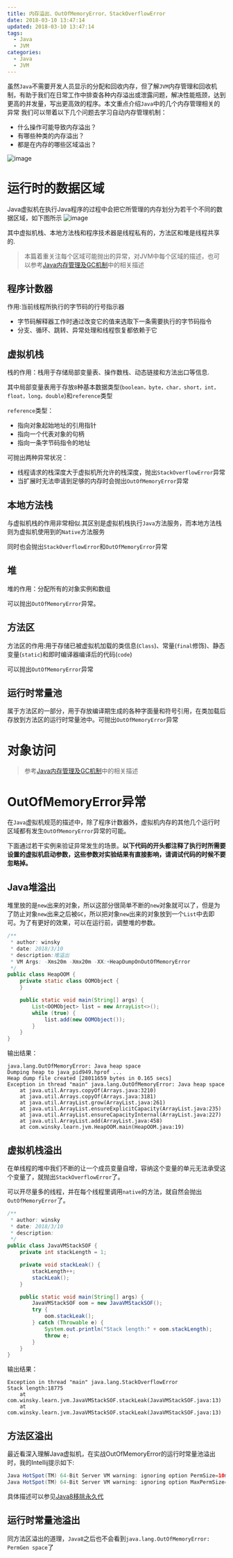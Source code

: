 ```yaml
---
title: 内存溢出、OutOfMemoryError、StackOverflowError
date: 2018-03-10 13:47:14
updated: 2018-03-10 13:47:14
tags:
  - Java
  - JVM
categories: 
  - Java
  - JVM
---
```


虽然`Java`不需要开发人员显示的分配和回收内存，但了解`JVM`内存管理和回收机制，有助于我们在日常工作中排查各种内存溢出或泄露问题，解决性能瓶颈，达到更高的并发量，写出更高效的程序。本文重点介绍`Java`中的几个内存管理相关的异常
我们可以带着以下几个问题去学习自动内存管理机制：
- 什么操作可能导致内存溢出？
- 有哪些种类的内存溢出？
- 都是在内存的哪些区域溢出？

<!-- more --> 

![image](http://img.blog.csdn.net/20140227110650421)

# 运行时的数据区域
Java虚拟机在执行Java程序的过程中会把它所管理的内存划分为若干个不同的数据区域，如下图所示
![image](http://img.blog.csdn.net/20140227111132671)

其中虚拟机栈、本地方法栈和程序技术器是线程私有的，方法区和堆是线程共享的.

> 本篇着重关注每个区域可能抛出的异常，对JVM中每个区域的描述，也可以参考[Java内存管理及GC机制][1]中的相关描述

## 程序计数器
作用:当前线程所执行的字节码的行号指示器
- 字节码解释器工作时通过改变它的值来选取下一条需要执行的字节码指令
- 分支、循环、跳转、异常处理和线程恢复都依赖于它

## 虚拟机栈
栈的作用：栈用于存储局部变量表、操作数栈、动态链接和方法出口等信息.

其中局部变量表用于存放`8`种基本数据类型(`boolean，byte，char，short，int，float，long，double`)和`reference`类型

`reference`类型：
- 指向对象起始地址的引用指针
- 指向一个代表对象的句柄
- 指向一条字节码指令的地址

可抛出两种异常状况：
- 线程请求的栈深度大于虚拟机所允许的栈深度，抛出`StackOverflowError`异常
- 当扩展时无法申请到足够的内存时会抛出`OutOfMemoryError`异常

## 本地方法栈
与虚拟机栈的作用非常相似.其区别是虚拟机栈执行`Java`方法服务，而本地方法栈则为虚拟机使用到的`Native`方法服务

同时也会抛出`StackOverflowError`和`OutOfMemoryError`异常

## 堆
堆的作用：分配所有的对象实例和数组

可以抛出`OutOfMemoryError`异常。

## 方法区
方法区的作用:用于存储已被虚拟机加载的类信息(`Class`)、常量(`final`修饰)、静态变量(`static`)和即时编译器编译后的代码(`code`)

可以抛出`OutOfMemoryError`异常

## 运行时常量池
属于方法区的一部分，用于存放编译期生成的各种字面量和符号引用，在类加载后存放到方法区的运行时常量池中。可抛出`OutOfMemoryError`异常

# 对象访问
> 参考[Java内存管理及GC机制][1]中的相关描述

# OutOfMemoryError异常
在`Java`虚拟机规范的描述中，除了程序计数器外，虚拟机内存的其他几个运行时区域都有发生`OutOfMemoryError`异常的可能。

下面通过若干实例来验证异常发生的场景。**以下代码的开头都注释了执行时所需要设置的虚拟机启动参数，这些参数对实验结果有直接影响，请调试代码的时候不要忽略掉。**

## Java堆溢出
堆里放的是`new`出来的对象，所以这部分很简单不断的`new`对象就可以了，但是为了防止对象`new`出来之后被`GC`，所以把对象`new`出来的对象放到一个`List`中去即可。为了有更好的效果，可以在运行前，调整堆的参数。
```Java
/**
 * author: winsky
 * date: 2018/3/10
 * description:堆溢出
 * VM Args: -Xms20m -Xmx20m -XX:+HeapDumpOnOutOfMemoryError
 */
public class HeapOOM {
    private static class OOMObject {
    }

    public static void main(String[] args) {
        List<OOMObject> list = new ArrayList<>();
        while (true) {
            list.add(new OOMObject());
        }
    }
}
```
输出结果：
```
java.lang.OutOfMemoryError: Java heap space
Dumping heap to java_pid949.hprof ...
Heap dump file created [28011659 bytes in 0.165 secs]
Exception in thread "main" java.lang.OutOfMemoryError: Java heap space
	at java.util.Arrays.copyOf(Arrays.java:3210)
	at java.util.Arrays.copyOf(Arrays.java:3181)
	at java.util.ArrayList.grow(ArrayList.java:261)
	at java.util.ArrayList.ensureExplicitCapacity(ArrayList.java:235)
	at java.util.ArrayList.ensureCapacityInternal(ArrayList.java:227)
	at java.util.ArrayList.add(ArrayList.java:458)
	at com.winsky.learn.jvm.HeapOOM.main(HeapOOM.java:19)
```

## 虚拟机栈溢出
在单线程的堆中我们不断的让一个成员变量自增，容纳这个变量的单元无法承受这个变量了，就抛出`StackOverflowError`了。

可以开尽量多的线程，并在每个线程里调用`native`的方法，就自然会抛出 `OutOfMemoryError`了。
```Java
/**
 * author: winsky
 * date: 2018/3/10
 * description:
 */
public class JavaVMStackSOF {
    private int stackLength = 1;

    private void stackLeak() {
        stackLength++;
        stackLeak();
    }

    public static void main(String[] args) {
        JavaVMStackSOF oom = new JavaVMStackSOF();
        try {
            oom.stackLeak();
        } catch (Throwable e) {
            System.out.println("Stack length:" + oom.stackLength);
            throw e;
        }
    }
}
```
输出结果：
```
Exception in thread "main" java.lang.StackOverflowError
Stack length:18775
	at com.winsky.learn.jvm.JavaVMStackSOF.stackLeak(JavaVMStackSOF.java:13)
	at com.winsky.learn.jvm.JavaVMStackSOF.stackLeak(JavaVMStackSOF.java:13)
```

## 方法区溢出
最近看深入理解Java虚拟机，在实战OutOfMemoryError的运行时常量池溢出时，我的Intellij提示如下:
```Java
Java HotSpot(TM) 64-Bit Server VM warning: ignoring option PermSize=10m; support was removed in 8.0
Java HotSpot(TM) 64-Bit Server VM warning: ignoring option MaxPermSize=10m; support was removed in 8.0
```
具体描述可以参见[Java8移除永久代][2]

## 运行时常量池溢出
同方法区溢出的道理，`Java8`之后也不会看到`java.lang.OutOfMemoryError: PermGen space`了


[1]: https://blog.winsky.wang/Java/JVM/Java%E5%86%85%E5%AD%98%E7%AE%A1%E7%90%86%E5%8F%8AGC%E6%9C%BA%E5%88%B6/ "Java内存管理及GC机制"
[2]: https://blog.winsky.wang/Java/JVM/Java8%E7%A7%BB%E9%99%A4%E6%B0%B8%E4%B9%85%E4%BB%A3/ "Java8移除永久代"